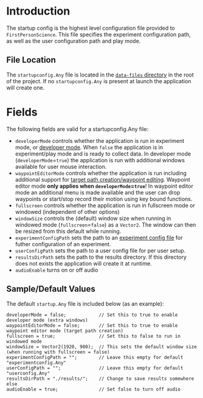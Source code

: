 # Introduction
The startup config is the highest level configuration file provided to `FirstPersonScience`. This file specifies the experiment configuration path, as well as the user configuration path and play mode.

## File Location
The `startupconfig.Any` file is located in the [`data-files` directory](../data-files/) in the root of the project. If no `startupconfig.Any` is present at launch the application will create one.

# Fields
The following fields are valid for a startupconfig.Any file:

* `developerMode` controls whether the application is run in experiment mode, or [developer mode](./developermode.md). When `false` the application is in experiment/play mode and is ready to collect data. In developer mode (`developerMode`=`true`) the application is run with additional windows available for user mouse interaction.
* `waypointEditorMode` controls whether the application is run including additional support for [target path creation/waypoint editing](./patheditor.md). Waypoint editor mode **only applies when `developerMode`=`true`**! In waypoint editor mode an additional menu is made available and the user can drop waypoints or start/stop record their motion using key bound functions.
* `fullscreen` controls whether the application is run in fullscreen mode or windowed (independent of other options)
* `windowSize` controls the (default) window size when running in windowed mode (`fullscreen`=`false`) as a `Vector2`. The window can then be resized from this default while running.
* `experimentConfigPath` sets the path to an [experiment config file](./experimentConfigReadme.md) for futher configuration of an experiment.
* `userConfigPath` sets the path to a user config file for per user setup.
* `resultsDirPath` sets the path to the results directory. If this directory does not exists the application will create it at runtime.
* `audioEnable` turns on or off audio

## Sample/Default Values
The default `startup.Any` file is included below (as an example):
```
developerMode = false;            // Set this to true to enable developer mode (extra windows)
waypointEditorMode = false;       // Set this to true to enable waypoint editor mode (target path creation)
fullscreen = true;                // Set this to false to run in windowed mode
windowSize = Vector2(1920, 980);  // This sets the default window size (when running with fullscreen = false)
experimentConfigPath = "";        // Leave this empty for default "experimentconfig.Any"
userConfigPath = "";              // Leave this empty for default "userconfig.Any"
resultsDirPath = "./results/";    // Change to save results somewhere else
audioEnable = true;               // Set false to turn off audio
```
